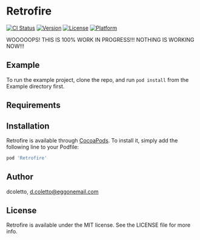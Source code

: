 # Retrofire

[![CI Status](https://img.shields.io/travis/dcoletto/Retrofire.svg?style=flat)](https://travis-ci.org/dcoletto/Retrofire)
[![Version](https://img.shields.io/cocoapods/v/Retrofire.svg?style=flat)](https://cocoapods.org/pods/Retrofire)
[![License](https://img.shields.io/cocoapods/l/Retrofire.svg?style=flat)](https://cocoapods.org/pods/Retrofire)
[![Platform](https://img.shields.io/cocoapods/p/Retrofire.svg?style=flat)](https://cocoapods.org/pods/Retrofire)

WOOOOOPS! THIS IS 100% WORK IN PROGRESS!!! NOTHING IS WORKING NOW!!!

## Example

To run the example project, clone the repo, and run `pod install` from the Example directory first.

## Requirements

## Installation

Retrofire is available through [CocoaPods](https://cocoapods.org). To install
it, simply add the following line to your Podfile:

```ruby
pod 'Retrofire'
```

## Author

dcoletto, d.coletto@eggonemail.com

## License

Retrofire is available under the MIT license. See the LICENSE file for more info.
